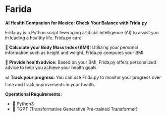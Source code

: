 # Farida
**AI Health Companion for Mexico: Check Your Balance with Frida.py**

Frida.py is a Python script leveraging artificial intelligence (AI) to assist you in leading a healthy life. Frida.py can:

🤖 **Calculate your Body Mass Index (BMI):** Utilizing your personal information such as height and weight, Frida.py computes your BMI.

🍏 **Provide health advice:** Based on your BMI, Frida.py offers personalized advice to help you achieve your health goals.

📊 **Track your progress:** You can use Frida.py to monitor your progress over time and track improvements in your health.

**Operational Requirements:**
- 🐍 Python3
- 🤖 TGPT (Transformative Generative Pre-trained Transformer)


